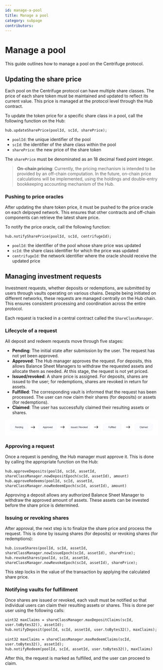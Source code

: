 ```yaml
---
id: manage-a-pool
title: Manage a pool
category: subpage
contributors: 
---
```


# Manage a pool

This guide outlines how to manage a pool on the Centrifuge protocol.

## Updating the share price

Each pool on the Centrifuge protocol can have multiple share classes. The price of each share token must be maintained and updated to reflect its current value. This price is managed at the protocol level through the Hub contract.

To update the token price for a specific share class in a pool, call the following function on the Hub:

```solidity
hub.updateSharePrice(poolId, scId, sharePrice);
```

* `poolId`: the unique identifier of the pool
* `scId`: the identifier of the share class within the pool
* `sharePrice`: the new price of the share token

The `sharePrice` must be denominated as an 18 decimal fixed point integer.

> **On-chain pricing**: Currently, the pricing mechanism is intended to be provided by an off-chain computation. In the future, on-chain price calculations will be implemented, using the holdings and double-entry bookkeeping accounting mechanism of the Hub.

### Pushing to price oracles

After updating the share token price, it must be pushed to the price oracle on each delpoyed network. This ensures that other contracts and off-chain components can retrieve the latest share price.

To notify the price oracle, call the following function:

```solidity
hub.notifySharePrice(poolId, scId, centrifugeId);
```

* `poolId`: the identifier of the pool whose share price was updated
* `scId`: the share class identifier for which the price was updated
* `centrifugeId`: the network identifier where the oracle should receive the updated price


## Managing investment requests

Investment requests, whether deposits or redemptions, are submitted by users through vaults operating on various chains. Despite being initiated on different networks, these requests are managed centrally on the Hub chain. This ensures consistent processing and coordination across the entire protocol.

Each request is tracked in a central contract called the `ShareClassManager`.

### Lifecycle of a request

All deposit and redeem requests move through five stages:

* **Pending**: The initial state after submission by the user. The request has not yet been approved.
* **Approved**: The Hub manager approves the request. For deposits, this allows Balance Sheet Managers to withdraw the requested assets and allocate them as needed. At this stage, the request is not yet priced.
* **Issued/revoked**: A share price is assigned. For deposits, shares are issued to the user; for redemptions, shares are revoked in return for assets.
* **Fulfilled**: The corresponding vault is informed that the request has been processed. The user can now claim their shares (for deposits) or assets (for redemptions).
* **Claimed**: The user has successfully claimed their resulting assets or shares.

![](./images/request-stages.png)

### Approving a request

Once a request is pending, the Hub manager must approve it. This is done by calling the appropriate function on the Hub:

```solidity
hub.approveDeposits(poolId, scId, assetId, shareClassManager.nowDepositEpoch(scId, assetId), amount)
hub.approveRedeems(poolId, scId, assetId, shareClassManager.nowRedeemEpoch(scId, assetId), amount)
```

Approving a deposit allows any authorized Balance Sheet Manager to withdraw the approved amount of assets. These assets can be invested before the share price is determined.

### Issuing or revoking shares

After approval, the next step is to finalize the share price and process the request. This is done by issuing shares (for deposits) or revoking shares (for redemptions):

```solidity
hub.issueShares(poolId, scId, assetId, shareClassManager.nowIssueEpoch(scId, assetId), sharePrice);
hub.revokeShares(poolId, scId, assetId, shareClassManager.nowRevokeEpoch(scId, assetId), sharePrice);
```

This step locks in the value of the transaction by applying the calculated share price.

### Notifying vaults for fulfillment

Once shares are issued or revoked, each vault must be notified so that individual users can claim their resulting assets or shares. This is done per user using the following calls:

```solidity
uint32 maxClaims = shareClassManager.maxDepositClaims(scId, user.toBytes32(), assetId);
hub.notifyDeposit(poolId, scId, assetId, user.toBytes32(), maxClaims);

uint32 maxClaims = shareClassManager.maxRedeemClaims(scId, user.toBytes32(), assetId);
hub.notifyRedeem(poolId, scId, assetId, user.toBytes32(), maxClaims)
```

After this, the request is marked as fulfilled, and the user can proceed to claim.
